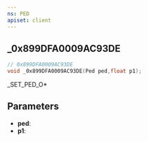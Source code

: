 ```yaml
---
ns: PED
apiset: client
---
```

## _0x899DFA0009AC93DE

```c
// 0x899DFA0009AC93DE
void _0x899DFA0009AC93DE(Ped ped,float p1);
```

_SET_PED_O*

## Parameters
* **ped**:
* **p1**:



